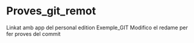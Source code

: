 # Proves_git_remot
Linkat amb app del personal edition Exemple_GIT
Modifico el redame per fer proves del commit
